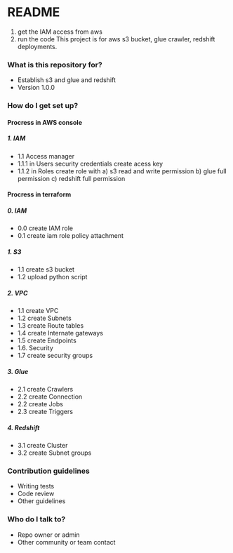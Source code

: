 # README #
1. get the IAM access from aws
2. run the code
This project is for aws s3 bucket, glue crawler, redshift deployments.
### What is this repository for? ###
* Establish s3 and glue and redshift
* Version 1.0.0
### How do I get set up? ###
#### Procress in AWS console ####
##### 1. IAM #####
*	1.1 Access manager
* 	1.1.1 in Users security credentials create acess key
* 	1.1.2 in Roles create role with a) s3 read and write permission b) glue full permission c) redshift full permission
#### Procress in terraform ####
##### 0. IAM #####
* 0.0 create IAM role
* 0.1 create iam role policy attachment
##### 1. S3 #####
* 1.1 create s3 bucket
* 1.2 upload python script
##### 2. VPC #####
* 1.1 create VPC
* 1.2 create Subnets
* 1.3 create Route tables
* 1.4 create Internate gateways 
* 1.5 create Endpoints
* 1.6. Security
* 1.7 create security groups
##### 3. Glue #####
* 2.1 create Crawlers
* 2.2 create Connection
* 2.2 create Jobs
* 2.3 create Triggers
##### 4. Redshift #####
* 3.1 create Cluster
* 3.2 create Subnet groups
### Contribution guidelines ###
* Writing tests
* Code review
* Other guidelines
### Who do I talk to? ###
* Repo owner or admin
* Other community or team contact
